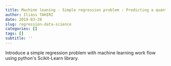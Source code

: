 ```yaml
---
title: Machine leaning - Simple regression problem : Predicting a quantity y from x1, x2, x3...,xn
author: Iliass TAHIRI
date: 2019-03-28
slug: regression-data-science
categories: []
tags: []
subtitle: ''
---
```


Introduce a simple regression problem with machine learning work flow using python's Scikit-Learn library.
<!--more-->
